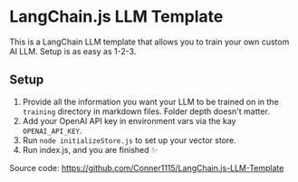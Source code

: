 # LangChain.js LLM Template

This is a LangChain LLM template that allows you to train your own custom AI LLM.  Setup is as easy as 1-2-3.

## Setup
1. Provide all the information you want your LLM to be trained on in the `training` directory in markdown files.  Folder depth doesn't matter.
2. Add your OpenAI API key in environment vars via the kay `OPENAI_API_KEY`.
3. Run `node initializeStore.js` to set up your vector store.
4. Run index.js, and you are finished ✨

Source code: https://github.com/Conner1115/LangChain.js-LLM-Template